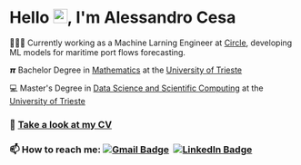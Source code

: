 # Hello <img src="https://raw.githubusercontent.com/MartinHeinz/MartinHeinz/master/wave.gif" width="25">, I'm Alessandro Cesa

👨🏻‍💻 Currently working as a Machine Larning Engineer at [Circle](https://www.circlegroup.eu/), developing ML models for maritime port flows forecasting.

𝞹 Bachelor Degree in [Mathematics](https://lauree.units.it/it/0320106203500001) at the [University of Trieste](https://portale.units.it/it)

💻 Master's Degree in [Data Science and Scientific Computing](https://dssc.units.it/) at the [University of Trieste](https://portale.units.it/it)

### 📄 [Take a look at my CV](https://alessandrocesats.github.io/AlessandroCesaTs/Alessandro_Cesa_CV.pdf)



### 📫 How to reach me: [![Gmail Badge](https://img.shields.io/badge/-Gmail-red?style=flat-square&logo=gmail&logoColor=white&link=mailto:alessandro.cesa22@gmail.com)](mailto:)&nbsp; [![LinkedIn Badge](https://img.shields.io/badge/-Linkedin-0072b1?style=flat-square&logo=linkedin&logoColor=white)](https://www.linkedin.com/in/alessandro-cesa-60033b310/)



